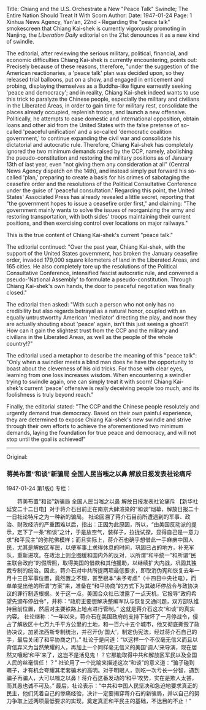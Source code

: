 Title: Chiang and the U.S. Orchestrate a New "Peace Talk" Swindle; The Entire Nation Should Treat It With Scorn
Author:
Date: 1947-01-24
Page: 1
Xinhua News Agency, Yan'an, 22nd - Regarding the "peace talk" smokescreen that Chiang Kai-shek is currently vigorously promoting in Nanjing, the *Liberation Daily* editorial on the 21st denounces it as a new kind of swindle.

The editorial, after reviewing the serious military, political, financial, and economic difficulties Chiang Kai-shek is currently encountering, points out: Precisely because of these reasons, therefore, "under the suggestion of the American reactionaries, a 'peace talk' plan was decided upon, so they released trial balloons, put on a show, and engaged in enticement and probing, displaying themselves as a Buddha-like figure earnestly seeking 'peace and democracy'; and in reality, Chiang Kai-shek indeed wants to use this trick to paralyze the Chinese people, especially the military and civilians in the Liberated Areas, in order to gain time for military rest, consolidate the places already occupied, replenish troops, and launch a new offensive. Politically, he attempts to ease domestic and international opposition, obtain loans and other aid from the United States with the false pretense of so-called 'peaceful unification' and a so-called 'democratic coalition government,' to continue expanding the civil war and consolidate his dictatorial and autocratic rule. Therefore, Chiang Kai-shek has completely ignored the two minimum demands raised by the CCP, namely, abolishing the pseudo-constitution and restoring the military positions as of January 13th of last year, even "not giving them any consideration at all" (Central News Agency dispatch on the 14th), and instead simply put forward his so-called 'plan,' preparing to create a basis for his crimes of sabotaging the ceasefire order and the resolutions of the Political Consultative Conference under the guise of 'peaceful consultation.' Regarding this point, the United States' Associated Press has already revealed a little secret, reporting that "the government hopes to issue a ceasefire order first," and claiming: "The government mainly wants to solve the issues of reorganizing the army and restoring transportation, with both sides' troops maintaining their current positions, and then exercising control over locations on major railways."

This is the true content of Chiang Kai-shek's current "peace talk."

The editorial continued: "Over the past year, Chiang Kai-shek, with the support of the United States government, has broken the January ceasefire order, invaded 179,000 square kilometers of land in the Liberated Areas, and 165 cities. He also completely tore up the resolutions of the Political Consultative Conference, intensified fascist autocratic rule, and convened a pseudo-'National Assembly' to formulate a pseudo-constitution. Through Chiang Kai-shek's own hands, the door to peaceful negotiation was finally closed."

The editorial then asked: "With such a person who not only has no credibility but also regards betrayal as a natural honor, coupled with an equally untrustworthy American 'mediator' directing the play, and now they are actually shouting about 'peace' again, isn't this just seeing a ghost?! How can it gain the slightest trust from the CCP and the military and civilians in the Liberated Areas, as well as the people of the whole country!?"

The editorial used a metaphor to describe the meaning of this "peace talk": "Only when a swindler meets a blind man does he have the opportunity to boast about the cleverness of his old tricks. For those with clear eyes, learning from one loss increases wisdom. When encountering a swindler trying to swindle again, one can simply treat it with scorn! Chiang Kai-shek's current 'peace' offensive is really deceiving people too much, and its foolishness is truly beyond reach."

Finally, the editorial stated: "The CCP and the Chinese people resolutely and urgently demand true democracy. Based on their own painful experience, they are determined to expose Chiang Kai-shek's new swindle and strive through their own efforts to achieve the aforementioned two minimum demands, laying the foundation for true peace and democracy, and will not stop until the goal is achieved!"



<hr /> 

Original: 


### 蒋美布置“和谈”新骗局  全国人民当嗤之以鼻  解放日报发表社论痛斥

1947-01-24
第1版()
专栏：

　　蒋美布置“和谈”新骗局
    全国人民当嗤之以鼻
    解放日报发表社论痛斥
    【新华社延安二十二日电】对于蒋介石目前正在南京大肆渲染的“和谈”烟幕，解放日报二十一日社论特斥之为一种新的骗局。
    社论回溯了蒋介石目前所遭遇到的军事、政治、财政经济的严重困难以后，指出：正因为此原因，所以，“由美国反动派的提示，定下了一条“和谈”之计，于是放空气，装样子，拉拢试探，显得自己是一意力求“和平民主”的弥陀佛模样；而且实际上，蒋介石也确乎想借此一手麻痹中国人民，尤其是解放区军民，以便军事上求得休息的时间，巩固已占的地方，补充军队，重新进攻。在政治上则企图缓和国内外的反对，以所谓“和平统一”和所谓“民主联合政府”的假牌照，取得美国的借款和其他援助，以继续扩大内战，巩固其独裁专制的统治。因此，蒋介石对中共所提两项最低要求，即取消伪宪和恢复去年一月十三日军事位置，竟然置之不理，甚至根本“未予考虑”（十四日中央社电），而单单提出他的所谓“方案”来，准备在“和平协商”的方式下为其破坏停战令与政协决议的罪行制造根据。关于这一点，美国合众社已泄露了一点天机，它报导“政府希望先颁布停战令”，并称：“政府主要想解决整编军队与恢复交通问题，双方部队维持目前位置，然后对主要铁路上地点进行管制。”
    这就是蒋介石这次“和谈”的真实内容。
    社论继称：“一年以来，蒋介石在美国政府的支持下破坏了一月停战令，侵占了解放区十七万九千平方公里的土地，和一百六十五个城市，他又彻底撕毁了政协决议，加紧法西斯专制统治，并召开伪‘国大’，制定伪宪法，经过蒋介石自己的手，最后关闭了和平协商之门。”
    社论于是问道：“以这样一个不仅毫无信义而且以背信弃义为当然荣耀的人，再加上一个同样毫无信义的美国‘调人’来导演，现在居然又嚷起‘和平’来了，这岂不是活见鬼！？它那能取得中共和解放区军民以及全国人民的丝毫信任！？”
    社论用了一个比喻来描述这次“和谈”的意义道：“骗子碰到瞎子，才有机会夸耀其老套骗术的高明。对于明眼人，则吃一次亏长一分智，遇到骗子再骗人，大可以嗤之以鼻！蒋介石这番发动的‘和平’攻势，实在是欺人太甚，而其愚也诚不可及。”
    最后，社论表示：“中共和中国人民坚决和急迫地要求真正的民主，他们凭着自己的惨痛经验，决计一定要揭穿蒋介石的新骗局，并以自己的努力争取上述两项最低要求的实现，奠定真正和平民主的基础，不达目的不止！”

